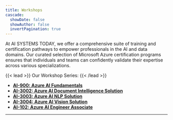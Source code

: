 ```yaml
---
title: Workshops
cascade:
  showDate: false
  showAuthor: false
  invertPagination: true
---
```

At AI SYSTEMS TODAY, we offer a comprehensive suite of training and certification pathways to empower professionals in the AI and data domains. 
Our curated selection of Microsoft Azure certification programs ensures that individuals and teams can confidently validate their expertise across various specializations.

{{< lead >}}
Our Workshop Series:
{{< /lead >}}

- [**AI-900: Azure AI Fundamentals**](ai-900)
- [**AI-3002: Azure AI Document Intelligence Solution**](ai-3002)
- [**AI-3003: Azure AI NLP Solution**](ai-3003)
- [**AI-3004: Azure AI Vision Solution**](ai-3004)
- [**AI-102: Azure AI Engineer Associate**](ai-102)
<!-- - [**PL-300: Power BI Data Analyst Associate**](pl-300)
- [**AZ-204: Azure Developer Associate**](az-204)
- [**AZ-400: Azure DevOps Engineer Expert**](az-400) -->

<!-- Our offerings include the foundational [**AI-900: Azure AI Fundamentals**](https://learn.microsoft.com/en-us/certifications/exams/ai-900/), providing a solid introduction to artificial intelligence concepts; the specialized [**AI-102: Azure AI Solution Developer**](https://learn.microsoft.com/en-us/certifications/exams/ai-102/), focusing on building innovative AI solutions; and the data-centric [**DP-100: Azure Data Scientist Associate**](https://learn.microsoft.com/en-us/certifications/exams/dp-100/), emphasizing practical data science skills.

For professionals specializing in data engineering and administration, we offer [**DP-203: Azure Data Engineer Associate**](https://learn.microsoft.com/en-us/certifications/exams/dp-203/), which covers designing and implementing data solutions, and [**DP-300: Azure Database Administrator Associate**](https://learn.microsoft.com/en-us/certifications/exams/dp-300/), which sharpens database administration expertise. Data analysts can also leverage [**PL-300: Power BI Data Analyst Associate**](https://learn.microsoft.com/en-us/certifications/exams/pl-300/), tailored for data analysis with Power BI.

Developers can enhance their skills with the [**AZ-204: Azure Developer Associate**](https://learn.microsoft.com/en-us/certifications/exams/az-204/), tailored for developing Azure-based solutions. For those focused on continuous integration and delivery, the [**AZ-400: Azure DevOps Engineer Expert**](https://learn.microsoft.com/en-us/certifications/exams/az-400/) offers advanced knowledge in implementing DevOps practices.

Our training and certification programs are designed to provide individuals with the necessary skills and credentials to excel in their careers, ensuring that AI SYSTEMS TODAY remains at the forefront of industry expertise. -->

---

